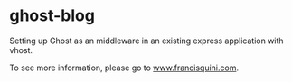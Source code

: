 # ghost-blog

Setting up Ghost as an middleware in an existing express application with vhost.

To see more information, please go to www.francisquini.com.
